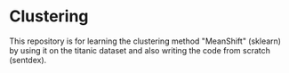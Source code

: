 # Clustering
This repository is for learning the clustering method "MeanShift" (sklearn) by using it on the titanic dataset and also writing the code from scratch (sentdex).
